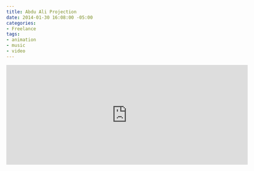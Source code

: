 ```yaml
---
title: Abdu Ali Projection
date: 2014-01-30 16:08:00 -05:00
categories:
- Freelance
tags:
- animation
- music
- video
---
```


<div class="video-widescreen">
	<iframe src="https://player.vimeo.com/video/501256597?&loop=1" width="640" height="265" frameborder="0" webkitallowfullscreen mozallowfullscreen allowfullscreen allow="autoplay" background="1"></iframe>
</div>
